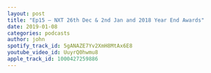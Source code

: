 ```yaml
---
layout: post
title: "Ep15 – NXT 26th Dec & 2nd Jan and 2018 Year End Awards"
date: 2019-01-08
categories: podcasts
author: john
spotify_track_id: 5gANAZE7Yv2XmH8MtAx6E8
youtube_video_id: UuyrQ0hwmu8
apple_track_id: 1000427259886
---
```

